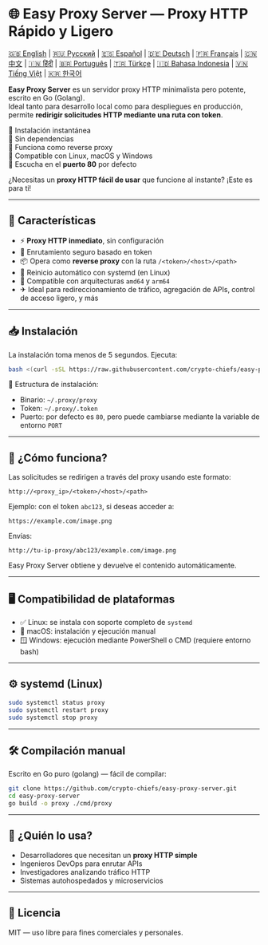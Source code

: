 
# 🌐 Easy Proxy Server — Proxy HTTP Rápido y Ligero

[🇬🇧 English](README.md) | [🇷🇺 Русский](/doc/README.md) | [🇪🇸 Español](/doc/README.es.md) | [🇩🇪 Deutsch](/doc/README.de.md) | [🇫🇷 Français](/doc/README.fr.md) | [🇨🇳 中文](/doc/README.zh.md) | [🇮🇳 हिंदी](/doc/README.hi.md) | [🇧🇷 Português](/doc/README.pt.md) | [🇹🇷 Türkçe](/doc/README.tr.md) | [🇮🇩 Bahasa Indonesia](/doc/README.id.md) | [🇻🇳 Tiếng Việt](/doc/README.vi.md) | [🇰🇷 한국어](/doc/README.ko.md)

**Easy Proxy Server** es un servidor proxy HTTP minimalista pero potente, escrito en Go (Golang).  
Ideal tanto para desarrollo local como para despliegues en producción, permite **redirigir solicitudes HTTP mediante una ruta con token**.

🔹 Instalación instantánea  
🔹 Sin dependencias  
🔹 Funciona como reverse proxy  
🔹 Compatible con Linux, macOS y Windows  
🔹 Escucha en el **puerto 80** por defecto

¿Necesitas un **proxy HTTP fácil de usar** que funcione al instante? ¡Este es para ti!

---

## 🚀 Características

- ⚡ **Proxy HTTP inmediato**, sin configuración
- 🔐 Enrutamiento seguro basado en token
- 📦 Opera como **reverse proxy** con la ruta `/<token>/<host>/<path>`
- 🔄 Reinicio automático con systemd (en Linux)
- 🧊 Compatible con arquitecturas `amd64` y `arm64`
- ✈ Ideal para redireccionamiento de tráfico, agregación de APIs, control de acceso ligero, y más

---

## 📥 Instalación

La instalación toma menos de 5 segundos. Ejecuta:

```bash
bash <(curl -sSL https://raw.githubusercontent.com/crypto-chiefs/easy-proxy-server/master/scripts/build.sh)
```

📂 Estructura de instalación:
- Binario: `~/.proxy/proxy`
- Token: `~/.proxy/.token`
- Puerto: por defecto es `80`, pero puede cambiarse mediante la variable de entorno `PORT`

---

## 🧪 ¿Cómo funciona?

Las solicitudes se redirigen a través del proxy usando este formato:

```
http://<proxy_ip>/<token>/<host>/<path>
```

Ejemplo: con el token `abc123`, si deseas acceder a:

```
https://example.com/image.png
```

Envías:

```
http://tu-ip-proxy/abc123/example.com/image.png
```

Easy Proxy Server obtiene y devuelve el contenido automáticamente.

---

## 🖥 Compatibilidad de plataformas

- ✅ Linux: se instala con soporte completo de `systemd`
- 🍎 macOS: instalación y ejecución manual
- 🪟 Windows: ejecución mediante PowerShell o CMD (requiere entorno bash)

---

## ⚙️ systemd (Linux)

```bash
sudo systemctl status proxy
sudo systemctl restart proxy
sudo systemctl stop proxy
```

---

## 🛠 Compilación manual

Escrito en Go puro (golang) — fácil de compilar:

```bash
git clone https://github.com/crypto-chiefs/easy-proxy-server.git
cd easy-proxy-server
go build -o proxy ./cmd/proxy
```

---

## 💬 ¿Quién lo usa?

- Desarrolladores que necesitan un **proxy HTTP simple**
- Ingenieros DevOps para enrutar APIs
- Investigadores analizando tráfico HTTP
- Sistemas autohospedados y microservicios

---

## 📄 Licencia

MIT — uso libre para fines comerciales y personales.
